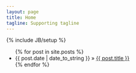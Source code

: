 ```yaml
---
layout: page
title: Home
tagline: Supporting tagline
---
```

{% include JB/setup %}

<ul class="posts posts-list">
  {% for post in site.posts %}
    <li><span>{{ post.date | date_to_string }}</span> &raquo; <a href="{{ BASE_PATH }}{{ post.url }}">{{ post.title }}</a></li>
  {% endfor %}
</ul>

